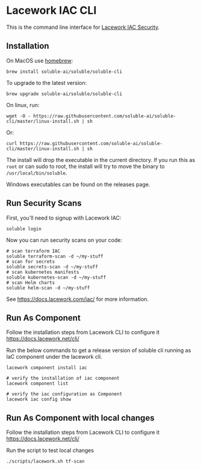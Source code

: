 # Lacework IAC CLI

This is the command line interface for [Lacework IAC Security](https://docs.lacework.com/iac/).

## Installation

On MacOS use [homebrew](https://brew.sh):

    brew install soluble-ai/soluble/soluble-cli

To upgrade to the latest version:

    brew upgrade soluble-ai/soluble/soluble-cli

On linux, run:

    wget -O - https://raw.githubusercontent.com/soluble-ai/soluble-cli/master/linux-install.sh | sh

Or:

    curl https://raw.githubusercontent.com/soluble-ai/soluble-cli/master/linux-install.sh | sh

The install will drop the executable in the current directory.  If you run this as `root` or can sudo to root,
the install will try to move the binary to `/usr/local/bin/soluble`.

Windows executables can be found on the releases page.

## Run Security Scans

First, you'll need to signup with Lacework IAC:

    soluble login

Now you can run security scans on your code:

    # scan terraform IAC
    soluble terraform-scan -d ~/my-stuff
    # scan for secrets
    soluble secrets-scan -d ~/my-stuff
    # scan kubernetes manifests
    soluble kubernetes-scan -d ~/my-stuff
    # scan Helm charts
    soluble helm-scan -d ~/my-stuff

See https://docs.lacework.com/iac/ for more information.

## Run As Component

Follow the installation steps from Lacework CLI to configure it
https://docs.lacework.net/cli/

Run the below commands to get a release version of soluble cli running as IaC component under the lacework cli.
```
lacework component install iac

# verify the installation of iac component
lacework component list

# verify the iac configuration as Component
lacework iac config show
```

## Run As Component with local changes

Follow the installation steps from Lacework CLI to configure it
https://docs.lacework.net/cli/

Run the script to test local changes
```
./scripts/lacework.sh tf-scan 
```
